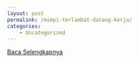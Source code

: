 ```yaml
---
layout: post
permalink: /mimpi-terlambat-datang-kerja/
categories:
    - Uncategorized
---
```


[Baca Selengkapnya](/05)